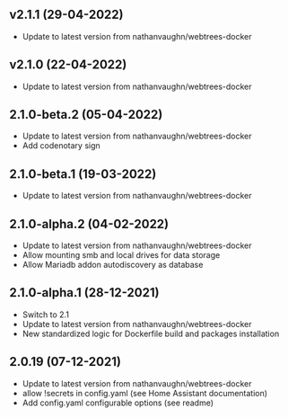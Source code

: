 
## v2.1.1 (29-04-2022)
- Update to latest version from nathanvaughn/webtrees-docker

## v2.1.0 (22-04-2022)
- Update to latest version from nathanvaughn/webtrees-docker

## 2.1.0-beta.2 (05-04-2022)
- Update to latest version from nathanvaughn/webtrees-docker
- Add codenotary sign

## 2.1.0-beta.1 (19-03-2022)
- Update to latest version from nathanvaughn/webtrees-docker

## 2.1.0-alpha.2 (04-02-2022)
- Update to latest version from nathanvaughn/webtrees-docker
- Allow mounting smb and local drives for data storage
- Allow Mariadb addon autodiscovery as database

## 2.1.0-alpha.1 (28-12-2021)

- Switch to 2.1
- Update to latest version from nathanvaughn/webtrees-docker
- New standardized logic for Dockerfile build and packages installation

## 2.0.19 (07-12-2021)

- Update to latest version from nathanvaughn/webtrees-docker
- allow !secrets in config.yaml (see Home Assistant documentation)
- Add config.yaml configurable options (see readme)
